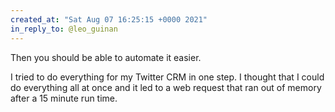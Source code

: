 ```yaml
---
created_at: "Sat Aug 07 16:25:15 +0000 2021"
in_reply_to: @leo_guinan
---
```


Then you should be able to automate it easier.

I tried to do everything for my Twitter CRM in one step. I thought that I could do everything all at once and it led to a web request that ran out of memory after a 15 minute run time.